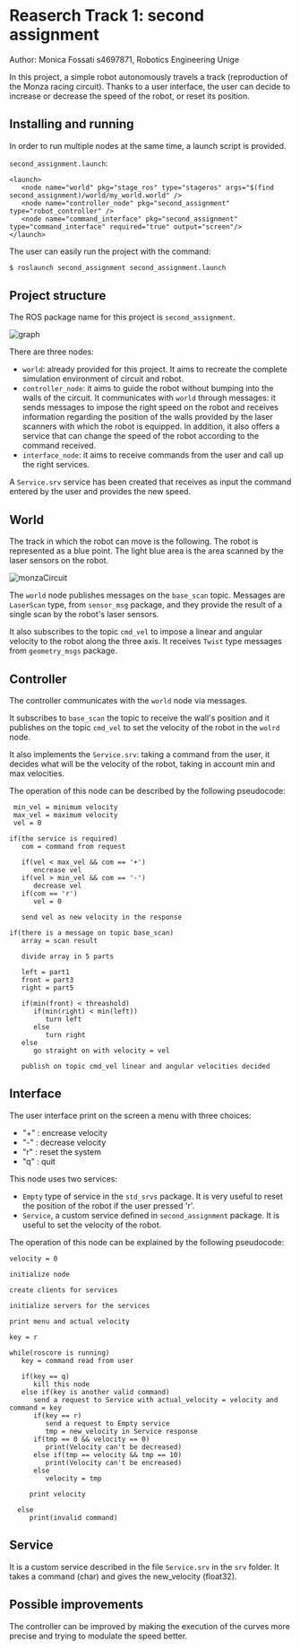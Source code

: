 # Reaserch Track 1: second assignment
Author: Monica Fossati s4697871, Robotics Engineering Unige

In this project, a simple robot autonomously travels a track (reproduction of the Monza racing circuit). Thanks to a user interface, the user can decide to increase or decrease the speed of the robot, or reset its position. 

## Installing and running
In order to run multiple nodes at the same time, a launch script is provided.

```second_assignment.launch```:
```
<launch>
   <node name="world" pkg="stage_ros" type="stageros" args="$(find second_assignment)/world/my_world.world" />
   <node name="controller_node" pkg="second_assignment" type="robot_controller" />
   <node name="command_interface" pkg="second_assignment" type="command_interface" required="true" output="screen"/>
</launch>
```
The user can easily run the project with the command:
```bash
$ roslaunch second_assignment second_assignment.launch 
```
## Project structure
The ROS package name for this project is ```second_assignment```.

![graph](https://user-images.githubusercontent.com/62377263/145631182-a5281b6e-e68c-452d-b95d-babde54fbed8.JPG)

There are three nodes:
* ```world```: already provided for this project. It aims to recreate the complete simulation environment of circuit and robot.
* ```controller_node```: it aims to guide the robot without bumping into the walls of the circuit. It communicates with ```world``` through messages: it sends messages to impose the right speed on the robot and receives information regarding the position of the walls provided by the laser scanners with which the robot is equipped. In addition, it also offers a service that can change the speed of the robot according to the command received.
* ```interface_node```: it aims to receive commands from the user and call up the right services.

A ```Service.srv``` service has been created that receives as input the command entered by the user and provides the new speed.

## World
The track in which the robot can move is the following. The robot is represented as a blue point. The light blue area is the area scanned by the laser sensors on the robot.

![monzaCircuit](https://user-images.githubusercontent.com/62377263/145191244-00276a66-588d-4a4e-9afb-adadbb17dfcb.JPG)

The ```world``` node publishes messages on the ```base_scan``` topic. Messages are ```LaserScan``` type, from ```sensor_msg``` package, and they provide the result of a single scan by the robot's laser sensors.

It also subscribes to the topic ```cmd_vel``` to impose a linear and angular velocity to the robot along the three axis. It receives ```Twist``` type messages from ```geometry_msgs``` package.

## Controller
The controller communicates with the ```world``` node via messages.

It subscribes to ```base_scan``` the topic to receive the wall's position and it publishes on the topic ```cmd_vel``` to set the velocity of the robot in the ```wolrd``` node.

It also  implements the ```Service.srv```: taking a command from the user, it decides what will be the velocity of the robot, taking in account min and max velocities.

The operation of this node can be described by the following pseudocode:
```pseudocode
 min_vel = minimum velocity
 max_vel = maximum velocity
 vel = 0
   
if(the service is required)
   com = command from request

   if(vel < max_vel && com == '+')
      encrease vel
   if(vel > min_vel && com == '-')
      decrease vel
   if(com == 'r')
      vel = 0
      
   send vel as new velocity in the response
   
if(there is a message on topic base_scan)
   array = scan result
   
   divide array in 5 parts
   
   left = part1
   front = part3
   right = part5
   
   if(min(front) < threashold)
      if(min(right) < min(left))
         turn left
      else
         turn right
   else
      go straight on with velocity = vel
   
   publish on topic cmd_vel linear and angular velocities decided

```

## Interface
The user interface print on the screen a menu with three choices:
* "+" : encrease velocity
* "-" : decrease velocity
* "r" : reset the system
* "q" : quit

This node uses two services:
*  ```Empty``` type of service in the ```std_srvs``` package. It is very useful to reset the position of the robot if the user pressed 'r'.
*  ```Service```, a custom service defined in ```second_assignment``` package. It is useful to set the velocity of the robot.

The operation of this node can be explained by the following pseudocode:
```pseudocode
velocity = 0

initialize node

create clients for services

initialize servers for the services

print menu and actual velocity

key = r

while(roscore is running)
   key = command read from user
   
   if(key == q)
      kill this node
   else if(key is another valid command)
      send a request to Service with actual_velocity = velocity and command = key
      if(key == r)
         send a request to Empty service
         tmp = new_velocity in Service response
      if(tmp == 0 && velocity == 0)
         print(Velocity can't be decreased)
      else if(tmp == velocity && tmp == 10)
         print(Velocity can't be encreased)
      else
         velocity = tmp
         
     print velocity
     
  else
     print(invalid command)
```
## Service
It is a custom service described in the file ```Service.srv``` in the ```srv``` folder.
It takes a command (char) and gives the new_velocity (float32).

## Possible improvements
The controller can be improved by making the execution of the curves more precise and trying to modulate the speed better.
